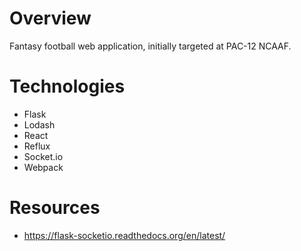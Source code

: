 # Overview
Fantasy football web application, initially targeted at PAC-12 NCAAF.

# Technologies
* Flask
* Lodash
* React
* Reflux
* Socket.io
* Webpack

# Resources
* https://flask-socketio.readthedocs.org/en/latest/
